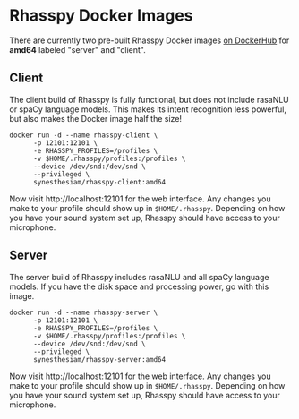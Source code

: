 Rhasspy Docker Images
==========================

There are currently two pre-built Rhasspy Docker images [on DockerHub](https://hub.docker.com/u/synesthesiam/) for **amd64** labeled "server" and "client".

Client
-------

The client build of Rhasspy is fully functional, but does not include rasaNLU or spaCy language models. This makes its intent recognition less powerful, but also makes the Docker image half the size!

    docker run -d --name rhasspy-client \
          -p 12101:12101 \
          -e RHASSPY_PROFILES=/profiles \
          -v $HOME/.rhasspy/profiles:/profiles \
          --device /dev/snd:/dev/snd \
          --privileged \
          synesthesiam/rhasspy-client:amd64
          
Now visit http://localhost:12101 for the web interface. Any changes you make to your profile should show up in `$HOME/.rhasspy`. Depending on how you have your sound system set up, Rhasspy should have access to your microphone.

Server
-------

The server build of Rhasspy includes rasaNLU and all spaCy language models. If you have the disk space and processing power, go with this image.

    docker run -d --name rhasspy-server \
          -p 12101:12101 \
          -e RHASSPY_PROFILES=/profiles \
          -v $HOME/.rhasspy/profiles:/profiles \
          --device /dev/snd:/dev/snd \
          --privileged \
          synesthesiam/rhasspy-server:amd64
          
Now visit http://localhost:12101 for the web interface. Any changes you make to your profile should show up in `$HOME/.rhasspy`. Depending on how you have your sound system set up, Rhasspy should have access to your microphone.
